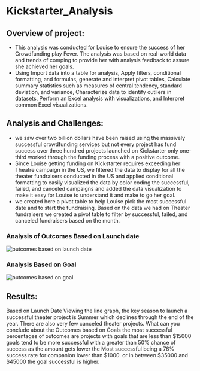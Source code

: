 # Kickstarter_Analysis
## Overview of project:
- This analysis was conducted for Louise to ensure the success of her Crowdfunding play Fever. The analysis was based on real-world data and trends of comping to provide her with analysis feedback to assure she achieved her goals. 
- Using Import data into a table for analysis, Apply filters, conditional formatting, and formulas, generate and interpret pivot tables, Calculate summary statistics such as measures of central tendency, standard deviation, and variance, Characterize data to identify outliers in datasets, Perform an Excel analysis with visualizations, and Interpret common Excel visualizations.

## Analysis and Challenges:
- we saw over two billion dollars have been raised using the massively successful crowdfunding services but not every project has fund success over three hundred projects launched on Kickstarter only one-third worked through the funding process with a positive outcome.
- Since Louise getting funding on Kickstarter requires exceeding her Theatre campaign in the US, we filtered the data to display for all the theater fundraisers conducted in the US and applied conditional formatting to easily visualized the data by color coding the successful, failed, and canceled campaigns and added the data visualization to make it easy for Louise to understand it and make to go her goal.
 - we created here a pivot table to help Louise pick the most successful date and to start the fundraising. Based on the data we had on Theater fundraisers we created a pivot table to filter by successful, failed, and canceled fundraisers based on the month.
 
### Analysis of Outcomes Based on Launch date
![outcomes based on launch date](https://user-images.githubusercontent.com/107454933/204161512-1fcbde57-894a-4885-aecf-5c5e7c29bc1b.png)

### Analysis Based on Goal
![outcomes based on goal](https://user-images.githubusercontent.com/107454933/204162262-6396dabc-d40d-49fc-861e-6cf9d416c87c.png)

## Results:
Based on Launch Date Viewing the line graph, the key season to launch a successful theater project is Summer which declines through the end of the year. There are also very few canceled theater projects.
What can you conclude about the Outcomes based on Goals the most successful percentages of outcomes are projects with goals that are less than $15000 goals
tend to be more successful with a greater than 50% chance of success as the amount gets lower the Most successful being a 76% success rate for companion lower than $1000. or in between $35000 and $45000 the goal successful is higher.

